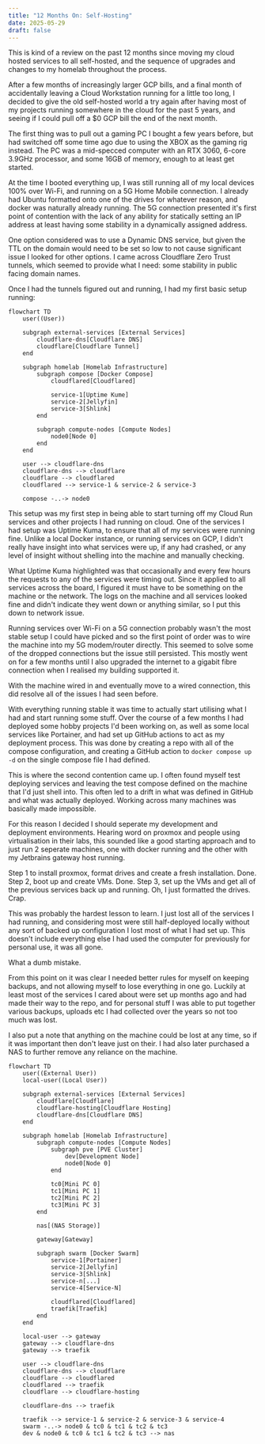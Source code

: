 ```yaml
---
title: "12 Months On: Self-Hosting"
date: 2025-05-29
draft: false
---
```

This is kind of a review on the past 12 months since moving my cloud hosted services to all self-hosted, and the sequence of upgrades and changes to my homelab throughout the process.

After a few months of increasingly larger GCP bills, and a final month of accidentally leaving a Cloud Workstation running for a little too long, I decided to give the old self-hosted world a try again after having most of my projects running somewhere in the cloud for the past 5 years, and seeing if I could pull off a $0 GCP bill the end of the next month.

The first thing was to pull out a gaming PC I bought a few years before, but had switched off some time ago due to using the XBOX as the gaming rig instead. The PC was a mid-specced computer with an RTX 3060, 6-core 3.9GHz processor, and some 16GB of memory, enough to at least get started.

At the time I booted everything up, I was still running all of my local devices 100% over Wi-Fi, and running on a 5G Home Mobile connection. I already had Ubuntu formatted onto one of the drives for whatever reason, and docker was naturally already running. The 5G connection presented it's first point of contention with the lack of any ability for statically setting an IP address at least having some stability in a dynamically assigned address.

One option considered was to use a Dynamic DNS service, but given the TTL on the domain would need to be set so low to not cause significant issue I looked for other options. I came across Cloudflare Zero Trust tunnels, which seemed to provide what I need: some stability in public facing domain names.

Once I had the tunnels figured out and running, I had my first basic setup running:

```mermaid
flowchart TD
    user((User))
    
    subgraph external-services [External Services]
        cloudflare-dns[Cloudflare DNS]
        cloudflare[Cloudflare Tunnel]
    end
    
    subgraph homelab [Homelab Infrastructure]
        subgraph compose [Docker Compose]
            cloudflared[Cloudflared]

            service-1[Uptime Kume]
            service-2[Jellyfin]
            service-3[Shlink]
        end

        subgraph compute-nodes [Compute Nodes]
            node0[Node 0]
        end
    end
    
    user --> cloudflare-dns
    cloudflare-dns --> cloudflare
    cloudflare --> cloudflared
    cloudflared --> service-1 & service-2 & service-3

    compose -..-> node0
```

This setup was my first step in being able to start turning off my Cloud Run services and other projects I had running on cloud. One of the services I had setup was Uptime Kuma, to ensure that all of my services were running fine. Unlike a local Docker instance, or running services on GCP, I didn't really have insight into what services were up, if any had crashed, or any level of insight without shelling into the machine and manually checking.

What Uptime Kuma highlighted was that occasionally and every few hours the requests to any of the services were timing out. Since it applied to all services across the board, I figured it must have to be something on the machine or the network. The logs on the machine and all services looked fine and didn't indicate they went down or anything similar, so I put this down to network issue.

Running services over Wi-Fi on a 5G connection probably wasn't the most stable setup I could have picked and so the first point of order was to wire the machine into my 5G modem/router directly. This seemed to solve some of the dropped connections but the issue still persisted. This mostly went on for a few months until I also upgraded the internet to a gigabit fibre connection when I realised my building supported it.

With the machine wired in and eventually move to a wired connection, this did resolve all of the issues I had seen before.

With everything running stable it was time to actually start utilising what I had and start running some stuff. Over the course of a few months I had deployed some hobby projects I'd been working on, as well as some local services like Portainer, and had set up GitHub actions to act as my deployment process. This was done by creating a repo with all of the compose configuration, and creating a GitHub action to `docker compose up -d` on the single compose file I had defined.

This is where the second contention came up. I often found myself test deploying services and leaving the test compose defined on the machine that I'd just shell into. This often led to a drift in what was defined in GitHub and what was actually deployed. Working across many machines was basically made impossible.

For this reason I decided I should seperate my development and deployment environments. Hearing word on proxmox and people using virtualisation in their labs, this sounded like a good starting approach and to just run 2 seperate machines, one with docker running and the other with my Jetbrains gateway host running.

Step 1 to install proxmox, format drives and create a fresh installation. Done. Step 2, boot up and create VMs. Done. Step 3, set up the VMs and get all of the previous services back up and running. Oh, I just formatted the drives. Crap.

This was probably the hardest lesson to learn. I just lost all of the services I had running, and considering most were still half-deployed locally without any sort of backed up configuration I lost most of what I had set up. This doesn't include everything else I had used the computer for previously for personal use, it was all gone.

What a dumb mistake.

From this point on it was clear I needed better rules for myself on keeping backups, and not allowing myself to lose everything in one go. Luckily at least most of the services I cared about were set up months ago and had made their way to the repo, and for personal stuff I was able to put together various backups, uploads etc I had collected over the years so not too much was lost.

I also put a note that anything on the machine could be lost at any time, so if it was important then don't leave just on their. I had also later purchased a NAS to further remove any reliance on the machine.

```mermaid
flowchart TD
    user((External User))
    local-user((Local User))

    subgraph external-services [External Services]
        cloudflare[Cloudflare]
        cloudflare-hosting[Cloudflare Hosting]
        cloudflare-dns[Cloudflare DNS]
    end

    subgraph homelab [Homelab Infrastructure]
        subgraph compute-nodes [Compute Nodes]
            subgraph pve [PVE Cluster]
                dev[Development Node]
                node0[Node 0]
            end

            tc0[Mini PC 0]
            tc1[Mini PC 1]
            tc2[Mini PC 2]
            tc3[Mini PC 3]
        end

        nas[(NAS Storage)]

        gateway[Gateway]

        subgraph swarm [Docker Swarm]
            service-1[Portainer]
            service-2[Jellyfin]
            service-3[Shlink]
            service-n[...]
            service-4[Service-N]

            cloudflared[Cloudflared]
            traefik[Traefik]
        end
    end

    local-user --> gateway
    gateway --> cloudflare-dns
    gateway --> traefik

    user --> cloudflare-dns
    cloudflare-dns --> cloudflare
    cloudflare --> cloudflared
    cloudflared --> traefik
    cloudflare --> cloudflare-hosting

    cloudflare-dns --> traefik

    traefik --> service-1 & service-2 & service-3 & service-4
    swarm -..-> node0 & tc0 & tc1 & tc2 & tc3
    dev & node0 & tc0 & tc1 & tc2 & tc3 --> nas
```